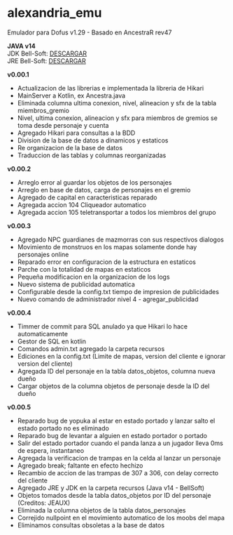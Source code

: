 # alexandria_emu
Emulador para Dofus v1.29 - Basado en AncestraR rev47

<b>JAVA v14</b><br>
JDK Bell-Soft: <a href="https://download.bell-sw.com/java/14.0.1+8/bellsoft-jdk14.0.1+8-windows-amd64-full.msi">DESCARGAR</a><br>
JRE Bell-Soft: <a href="https://download.bell-sw.com/java/14.0.1+8/bellsoft-jre14.0.1+8-windows-amd64-full.msi">DESCARGAR</a>

<b>v0.00.1</b>
- Actualizacion de las librerias e implementada la libreria de Hikari
- MainServer a Kotlin, ex Ancestra.java
- Eliminada columna ultima conexion, nivel, alineacion y sfx de la tabla miembros_gremio
- Nivel, ultima conexion, alineacion y sfx para miembros de gremios se toma desde personaje y cuenta
- Agregado Hikari para consultas a la BDD
- Division de la base de datos a dinamicos y estaticos
- Re organizacion de la base de datos
- Traduccion de las tablas y columnas reorganizadas

<b>v0.00.2</b>
- Arreglo error al guardar los objetos de los personajes
- Arreglo en base de datos, carga de personajes en el gremio
- Agregado de capital en caracteristicas reparado
- Agregada accion 104 Cliqueador automatico
- Agregada accion 105 teletransportar a todos los miembros del grupo

<b>v0.00.3</b>
- Agregado NPC guardianes de mazmorras con sus respectivos dialogos
- Movimiento de monstruos en los mapas solamente donde hay personajes online
- Reparado error en configuracion de la estructura en estaticos
- Parche con la totalidad de mapas en estaticos
- Pequeña modificacion en la organizacion de los logs
- Nuevo sistema de publicidad automatica
- Configurable desde la config.txt tiempo de impresion de publicidades
- Nuevo comando de administrador nivel 4 - agregar_publicidad

<b>v0.00.4</b>
- Timmer de commit para SQL anulado ya que Hikari lo hace automaticamente
- Gestor de SQL en kotlin
- Comandos admin.txt agregado  la carpeta recursos
- Ediciones en la config.txt (Limite de mapas, version del cliente e ignorar version del cliente)
- Agregada ID del personaje en la tabla datos_objetos, columna nueva dueño
- Cargar objetos de la columna objetos de personaje desde la ID del dueño

<b>v0.00.5</b>
- Reparado bug de yopuka al estar en estado portado y lanzar salto el estado portado no es eliminado
- Reparado bug de levantar a alguien en estado portador o portado
- Salir del estado portador cuando el panda lanza a un jugador lleva 0ms de espera, instantaneo
- Agregada la verificacion de trampas en la celda al lanzar un personaje
- Agregado break; faltante en efecto hechizo
- Recambio de accion de las trampas de 307 a 306, con delay correcto del cliente
- Agregado JRE y JDK en la carpeta recursos (Java v14 - BellSoft)
- Objetos tomados desde la tabla datos_objetos por ID del personaje (Creditos: JEAUX)
- Eliminada la columna objetos de la tabla datos_personajes
- Correjido nullpoint en el movimiento automatico de los moobs del mapa
- Eliminamos consultas obsoletas a la base de datos